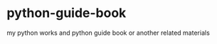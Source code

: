 python-guide-book
=================

my python works and python guide book or another related materials
